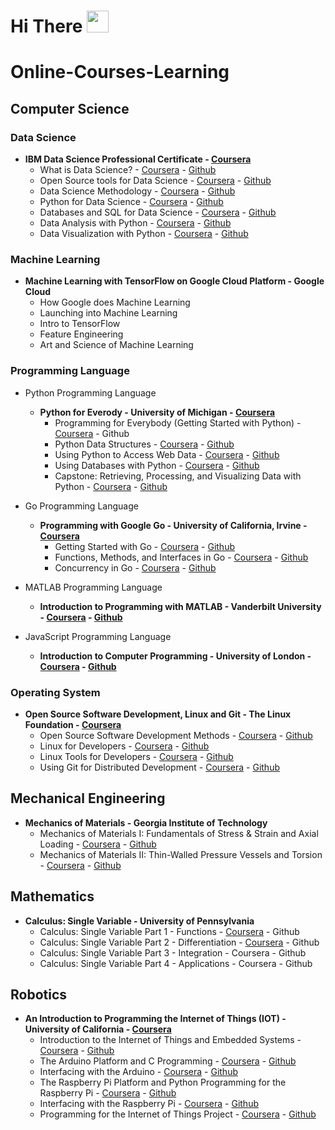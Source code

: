# **Hi** There <img src="https://raw.githubusercontent.com/iampavangandhi/iampavangandhi/master/gifs/Hi.gif" width="35px">
# Online-Courses-Learning

## Computer Science

### Data Science
* <b>IBM Data Science Professional Certificate - <a target="_blank" href="https://www.coursera.org/specializations/ibm-data-science-professional-certificate">Coursera</a></b>
    * What is Data Science? - <a target="_blank" href="https://www.coursera.org/learn/what-is-datascience">Coursera</a> - <a target="_blank" href="https://github.com/MrinmoiHossain/Online-Courses-Learning/tree/master/Coursera/What%20is%20Data%20Science">Github</a>
    * Open Source tools for Data Science - <a target="_blank" href="https://www.coursera.org/learn/open-source-tools-for-data-science">Coursera</a> - <a target="_blank" href="https://github.com/MrinmoiHossain/Online-Courses-Learning/tree/master/Coursera/Open%20Source%20tools%20for%20Data%20Science">Github</a>
    * Data Science Methodology - <a target="_blank" href="https://www.coursera.org/learn/data-science-methodology">Coursera</a> - <a target="_blank" href="https://github.com/MrinmoiHossain/Online-Courses-Learning/tree/master/Coursera/Data%20Science%20Methodology">Github</a>
    * Python for Data Science - <a target="_blank" href="https://www.coursera.org/learn/python-for-applied-data-science">Coursera</a> - <a target="_blank" href="https://github.com/MrinmoiHossain/Online-Courses-Learning/tree/master/Coursera/Python%20for%20Data%20Science-IBM">Github</a>
    * Databases and SQL for Data Science - <a target="_blank" href="https://www.coursera.org/learn/sql-data-science">Coursera</a> - <a target="_blank" href="https://github.com/MrinmoiHossain/Online-Courses-Learning/tree/master/Coursera/Databases%20and%20SQL%20for%20Data%20Science-IBM">Github</a>
    * Data Analysis with Python - <a target="_blank" href="https://www.coursera.org/learn/data-analysis-with-python">Coursera</a> - <a target="_blank" href="https://github.com/MrinmoiHossain/Online-Courses-Learning/tree/master/Coursera/Data%20Analysis%20with%20Python-IBM">Github</a>
    * Data Visualization with Python - <a target="_blank" href="https://www.coursera.org/learn/python-for-data-visualization">Coursera</a> - <a target="_blank" href="https://github.com/MrinmoiHossain/Online-Courses-Learning/tree/master/Coursera/Data%20Visualization%20with%20Python-IBM">Github</a>

### Machine Learning
* <b>Machine Learning with TensorFlow on Google Cloud Platform - Google Cloud</b>
    * How Google does Machine Learning
    * Launching into Machine Learning
    * Intro to TensorFlow
    * Feature Engineering
    * Art and Science of Machine Learning

### Programming Language
* Python Programming Language
    * <b>Python for Everody - University of Michigan - <a target="_blank" href="https://www.coursera.org/specializations/python">Coursera</a></b>
        * Programming for Everybody (Getting Started with Python) - <a target="_blank" href="https://www.coursera.org/learn/python">Coursera</a> - Github
        * Python Data Structures - <a target="_blank" href="https://www.coursera.org/learn/python-data">Coursera</a> - <a target="_blank" href="https://github.com/MrinmoiHossain/Online-Courses-Learning/tree/master/Coursera/Python%20Data%20Structures">Github</a>
        * Using Python to Access Web Data - <a target="_blank" href="https://www.coursera.org/learn/python-network-data">Coursera</a> - <a target="_blank" href="https://github.com/MrinmoiHossain/Online-Courses-Learning/tree/master/Coursera/Using%20Python%20to%20Access%20Web%20Data">Github</a>
        * Using Databases with Python - <a target="_blank" href="https://www.coursera.org/learn/python-databases">Coursera</a> - <a target="_blank" href="https://github.com/MrinmoiHossain/Online-Courses-Learning/tree/master/Coursera/Using%20Databases%20with%20Python">Github</a>
        * Capstone: Retrieving, Processing, and Visualizing Data with Python - <a target="_blank" href="https://www.coursera.org/learn/python-data-visualization">Coursera</a> - <a target="_blank" href="https://github.com/MrinmoiHossain/Online-Courses-Learning/tree/master/Coursera/Capstone%20Retrieving%2C%20Processing%2C%20and%20Visualizing%20Data%20with%20Python">Github</a>

* Go Programming Language
    * <b>Programming with Google Go - University of California, Irvine - <a target="_blank" href="https://www.coursera.org/specializations/google-golang">Coursera</a></b>
        * Getting Started with Go - <a target="_blank" href="https://www.coursera.org/learn/golang-getting-started">Coursera</a> - <a target="_blank" href="https://github.com/MrinmoiHossain/Online-Courses-Learning/tree/master/Coursera/Getting%20Started%20with%20Go">Github</a>
        * Functions, Methods, and Interfaces in Go - <a target="_blank" href="https://www.coursera.org/learn/golang-functions-methods">Coursera</a> - <a target="_blank" href="https://github.com/MrinmoiHossain/Online-Courses-Learning/tree/master/Coursera/Functions%2C%20Methods%2C%20and%20Interfaces%20in%20Go">Github</a>
        * Concurrency in Go - <a target="_blank" href="https://www.coursera.org/learn/golang-concurrency">Coursera</a> - <a target="_blank" href="https://github.com/MrinmoiHossain/Online-Courses-Learning/tree/master/Coursera/Concurrency%20in%20Go">Github</a>

* MATLAB Programming Language
    * <b>Introduction to Programming with MATLAB - Vanderbilt University - <a target="_blank" href="https://www.coursera.org/learn/matlab">Coursera</a> - <a target="_blank" href="https://github.com/MrinmoiHossain/Online-Courses-Learning/tree/master/Coursera/Introduction%20to%20Programming%20with%20MATLAB">Github</a></b>

* JavaScript Programming Language
    * <b>Introduction to Computer Programming - University of London - <a target="_blank" href="https://www.coursera.org/learn/introduction-to-computer-programming">Coursera</a> - <a target="_blank" href="https://github.com/MrinmoiHossain/Online-Courses-Learning/tree/master/Coursera/Introduction%20to%20Computer%20Programming">Github</a></b>

### Operating System
* <b>Open Source Software Development, Linux and Git - The Linux Foundation - <a target="_blank" href="https://www.coursera.org/specializations/oss-development-linux-git">Coursera</a></b>
    * Open Source Software Development Methods - <a target="_blank" href="https://www.coursera.org/learn/open-source-software-development-methods">Coursera</a> - <a target="_blank" href="https://github.com/MrinmoiHossain/Online-Courses-Learning/tree/master/Coursera/Open%20Source%20Software%20Development%20Methods">Github</a>
    * Linux for Developers - <a target="_blank" href="https://www.coursera.org/learn/linux-for-developers">Coursera</a> - <a target="_blank" href="https://github.com/MrinmoiHossain/Online-Courses-Learning/tree/master/Coursera/Linux%20for%20Developers">Github</a>
    * Linux Tools for Developers - <a target="_blank" href="https://www.coursera.org/learn/linux-tools-for-developers">Coursera</a> - <a target="_blank" href="https://github.com/MrinmoiHossain/Online-Courses-Learning/tree/master/Coursera/Linux%20Tools%20for%20Developers">Github</a>
    * Using Git for Distributed Development - <a target="_blank" href="https://www.coursera.org/learn/git-distributed-development">Coursera</a> - <a target="_blank" href="https://github.com/MrinmoiHossain/Online-Courses-Learning/tree/master/Coursera/Using%20Git%20for%20Distributed%20Development">Github</a>


## Mechanical Engineering
* <b>Mechanics of Materials - Georgia Institute of Technology</b>
    * Mechanics of Materials I: Fundamentals of Stress & Strain and Axial Loading - <a target="_blank" href="https://www.coursera.org/learn/mechanics-1">Coursera</a> - <a target="_blank" href="https://github.com/MrinmoiHossain/Online-Courses-Learning/tree/master/Coursera/Mechanics%20of%20Materials-I%20Fundamentals%20of%20Stress%20%26%20Strain%20and%20Axial%20Loading/CourseMaterials">Github</a>
    * Mechanics of Materials II: Thin-Walled Pressure Vessels and Torsion - <a target="_blank" href="https://www.coursera.org/learn/mechanics2">Coursera</a> - <a target="_blank" href="https://github.com/MrinmoiHossain/Online-Courses-Learning/tree/master/Coursera/Mechanics%20of%20Materials-II%20Thin-Walled%20Pressure%20Vessels%20and%20Torsion">Github</a>

## Mathematics
* <b>Calculus: Single Variable - University of Pennsylvania</b>
    * Calculus: Single Variable Part 1 - Functions - <a target="_blank" href="https://www.coursera.org/learn/single-variable-calculus">Coursera</a> - Github
    * Calculus: Single Variable Part 2 - Differentiation - <a target="_blank" href="https://www.coursera.org/learn/differentiation-calculus">Coursera</a> - Github
    * Calculus: Single Variable Part 3 - Integration - Coursera - Github
    * Calculus: Single Variable Part 4 - Applications - Coursera - Github

## Robotics
* <b>An Introduction to Programming the Internet of Things (IOT) - University of California - <a target="_blank" href="https://www.coursera.org/specializations/iot">Coursera</a></b>
    * Introduction to the Internet of Things and Embedded Systems - <a target="_blank" href="https://www.coursera.org/learn/iot">Coursera</a> - <a target="_blank" href="https://github.com/MrinmoiHossain/Online-Courses-Learning/tree/master/Coursera/Introduction%20to%20the%20Internet%20of%20Things%20and%20Embedded%20Systems">Github</a>
    * The Arduino Platform and C Programming - <a target="_blank" href="https://www.coursera.org/learn/arduino-platform">Coursera</a> - <a target="_blank" href="https://github.com/MrinmoiHossain/Online-Courses-Learning/tree/master/Coursera/The%20Arduino%20Platform%20and%20C%20Programming">Github</a>
    * Interfacing with the Arduino - <a target="_blank" href="https://www.coursera.org/learn/interface-with-arduino">Coursera</a> - <a target="_blank" href="https://github.com/MrinmoiHossain/Online-Courses-Learning/tree/master/Coursera/Interfacing%20with%20the%20Arduino">Github</a>
    * The Raspberry Pi Platform and Python Programming for the Raspberry Pi - <a target="_blank" href="https://www.coursera.org/learn/raspberry-pi-platform">Coursera</a> - <a target="_blank" href="https://github.com/MrinmoiHossain/Online-Courses-Learning/tree/master/Coursera/The%20Raspberry%20Pi%20Platform%20and%20Python%20Programming%20for%20the%20Raspberry%20Pi">Github</a>
    * Interfacing with the Raspberry Pi - <a target="_blank" href="https://www.coursera.org/learn/raspberry-pi-interface">Coursera</a> - <a target="_blank" href="https://github.com/MrinmoiHossain/Online-Courses-Learning/tree/master/Coursera/Interfacing%20with%20the%20Raspberry%20Pi">Github</a>
    * Programming for the Internet of Things Project - <a target="_blank" href="https://www.coursera.org/learn/internet-of-things-project">Coursera</a> - <a target="_blank" href="https://github.com/MrinmoiHossain/Online-Courses-Learning/tree/master/Coursera/Programming%20for%20the%20Internet%20of%20Things%20Project">Github</a>

